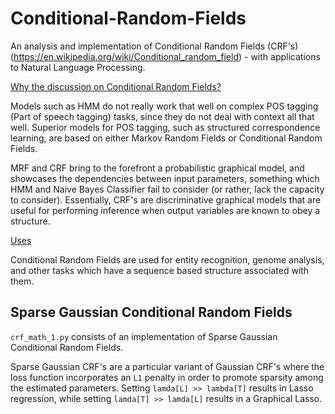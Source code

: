 # Conditional-Random-Fields
An analysis and implementation of Conditional Random Fields (CRF's) (https://en.wikipedia.org/wiki/Conditional_random_field) - with applications to Natural Language Processing.


<ins>Why the discussion on Conditional Random Fields?</ins>

Models such as HMM do not really work that well on complex POS tagging (Part of speech tagging) tasks, since they do not deal with context all that well. Superior models for POS tagging, such as structured correspondence learning, are based on either Markov Random Fields or Conditional Random Fields.

MRF and CRF bring to the forefront a probabilistic graphical model, and showcases the dependencies between input parameters, something which HMM and Naive Bayes Classifier fail to consider (or rather, lack the capacity to consider). Essentially, CRF's are discriminative graphical models that are useful for performing inference when output variables are known to obey a structure.

<ins>Uses</ins>

Conditional Random Fields are used for entity recognition, genome analysis, and other tasks which have a sequence based structure associated with them.

## Sparse Gaussian Conditional Random Fields

```crf_math_1.py``` consists of an implementation of Sparse Gaussian Conditional Random Fields. 

Sparse Gaussian CRF's are a particular variant of Gaussian CRF's where the loss function incorporates an ```L1``` penalty in order to promote sparsity among the estimated parameters. Setting ```lamda[L] >> lambda[T]``` results in Lasso regression, while setting ```lamda[T] >> lamda[L]``` results in a Graphical Lasso.
